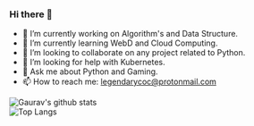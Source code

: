 ### Hi there 👋

<!--
**devb113/devb113** is a ✨ _special_ ✨ repository because its `README.md` (this file) appears on your GitHub profile.

Here are some ideas to get you started:-->

- 🔭 I’m currently working on Algorithm's and Data Structure.
- 🌱 I’m currently learning WebD and Cloud Computing.
- 👯 I’m looking to collaborate on any project related to Python. 
- 🤔 I’m looking for help with Kubernetes.
- 💬 Ask me about Python and Gaming.
- 📫 How to reach me: legendarycoc@protonmail.com
<!--- 😄 Pronouns: ...
- ⚡ Fun fact: ...
-->
![Gaurav's github stats](https://github-readme-stats.vercel.app/api?username=devb113&count_private=true&theme=dark&hide=prs,stars,issues&show_icons=true])
<br>
![Top Langs](https://github-readme-stats.vercel.app/api/top-langs/?username=devb113&hide=jupyter%20notebook,Java)
<br>
